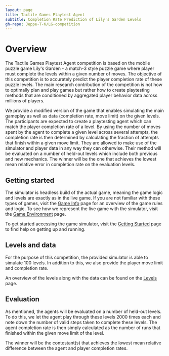 ```yaml
---
layout: page
title: Tactile Games Playtest Agent
subtitle: Completion Rate Prediction of Lily's Garden Levels
gh-repo: Jeppe-T-K/LG-competition
---
```


# Overview

The Tactile Games Playtest Agent competition is based on the mobile puzzle game Lily's Garden - a match-3 style puzzle game where player must complete the levels within a given number of moves.
The objective of this competition is to accurately predict the player completion rate of these puzzle levels.
The main research contribution of the competition is not how to optimally plan and play games but rather how to create playtesting methods that are conditioned by aggregated player behavior data across millions of players.

We provide a modified version of the game that enables simulating the main gameplay as well as data (completion rate, move limit) on the given levels.
The participants are expected to create a playtesting agent which can match the player completion rate of a level. By using the number of moves spent by the agent to complete a given level across several attempts, the completion rate is then determined by calculating the fraction of attempts that finish within a given move limit.
They are allowed to make use of the simulator and player data in any way they can otherwise.
Their method will be evaluated on a number of held-out levels which include both previous and new mechanics. The winner will be the one that achieves the lowest mean relative error in completion rate on the evaluation levels.


## Getting started

The simulator is headless build of the actual game, meaning the game logic and levels are exactly as in the live game. If you are not familiar with these types of games, visit the [Game Info](gameinfo) page for an overview of the game rules and logic. To see how we represent the live game with the simulator, visit the [Game Environment](environment) page.

To get started accessing the game simulator, visit the [Getting Started](setup) page to find help on getting up and running.


## Levels and data

For the purpose of this competition, the provided simulator is able to simulate 100 levels. In addition to this, we also provide the player move limit and completion rate.

An overview of the levels along with the data can be found on the [Levels](levels) page.


## Evaluation

As mentioned, the agents will be evaluated on a number of held-out levels. To do this, we let the agent play through these levels 2000 times each and note down the number of valid steps taken to complete these levels. The agent completion rate is then simply calculated as the number of runs that finished within the given move limit of the level.

The winner will be the contestant(s) that achieves the lowest mean relative difference between the agent and player completion rates.
